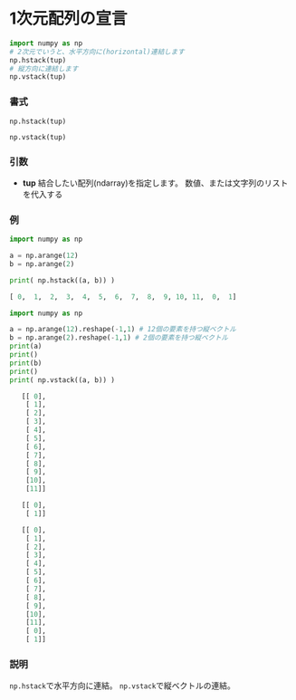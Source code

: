 # 1次元配列の宣言


```python
import numpy as np
# 2次元でいうと、水平方向に(horizontal)連結します
np.hstack(tup)
# 縦方向に連結します
np.vstack(tup)
```

### 書式

	np.hstack(tup)

	np.vstack(tup)

### 引数

- <b>tup</b>
	結合したい配列(ndarray)を指定します。
数値、または文字列のリストを代入する

### 例

```python
import numpy as np

a = np.arange(12)
b = np.arange(2)

print( np.hstack((a, b)) )


```
```python
[ 0,  1,  2,  3,  4,  5,  6,  7,  8,  9, 10, 11,  0,  1]
```

```python
import numpy as np

a = np.arange(12).reshape(-1,1) # 12個の要素を持つ縦ベクトル
b = np.arange(2).reshape(-1,1) # 2個の要素を持つ縦ベクトル
print(a)
print()
print(b)
print()
print( np.vstack((a, b)) )
```
```python
   [[ 0],
	[ 1],
	[ 2],
	[ 3],
	[ 4],
	[ 5],
	[ 6],
	[ 7],
	[ 8],
	[ 9],
	[10],
	[11]]

   [[ 0],
	[ 1]]

   [[ 0],
	[ 1],
	[ 2],
	[ 3],
	[ 4],
	[ 5],
	[ 6],
	[ 7],
	[ 8],
	[ 9],
	[10],
	[11],
	[ 0],
	[ 1]]
```
### 説明

`np.hstack`で水平方向に連結。
`np.vstack`で縦ベクトルの連結。

